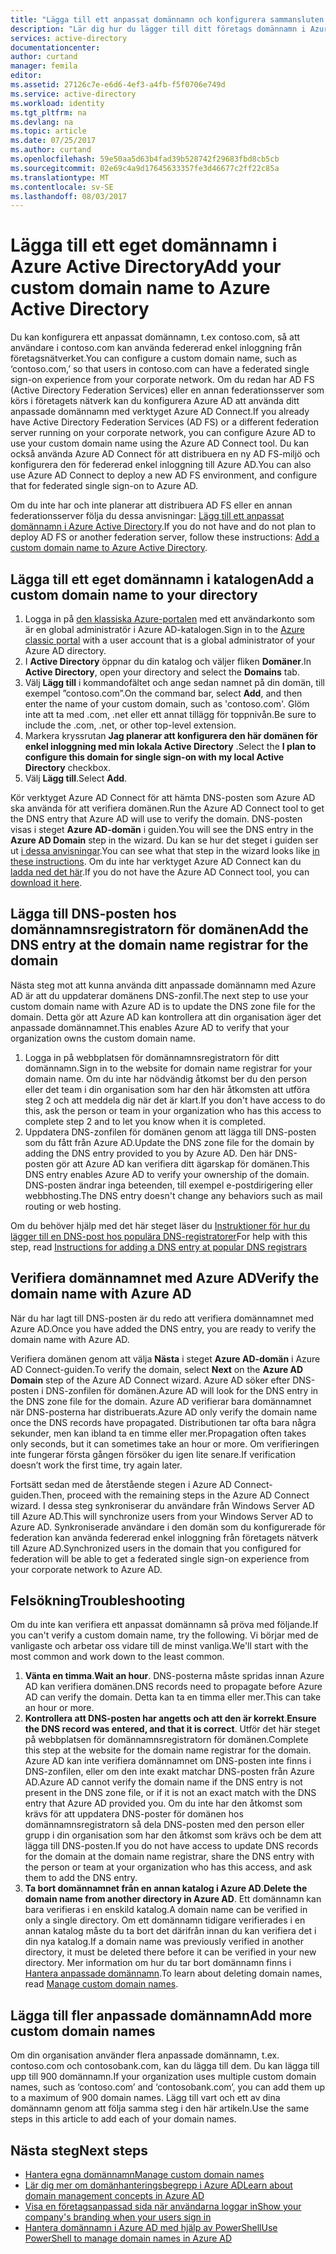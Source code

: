 ```yaml
---
title: "Lägga till ett anpassat domännamn och konfigurera sammansluten inloggning i Azure Active Directory | Microsoft Docs"
description: "Lär dig hur du lägger till ditt företags domännamn i Azure Active Directory för att konfigurera sammansluten inloggning mellan Azure Active Directory och din lokala federationslösning"
services: active-directory
documentationcenter: 
author: curtand
manager: femila
editor: 
ms.assetid: 27126c7e-e6d6-4ef3-a4fb-f5f0706e749d
ms.service: active-directory
ms.workload: identity
ms.tgt_pltfrm: na
ms.devlang: na
ms.topic: article
ms.date: 07/25/2017
ms.author: curtand
ms.openlocfilehash: 59e50aa5d63b4fad39b528742f29683fbd8cb5cb
ms.sourcegitcommit: 02e69c4a9d17645633357fe3d46677c2ff22c85a
ms.translationtype: MT
ms.contentlocale: sv-SE
ms.lasthandoff: 08/03/2017
---
```

# <a name="add-your-custom-domain-name-to-azure-active-directory"></a><span data-ttu-id="fd9cb-103">Lägga till ett eget domännamn i Azure Active Directory</span><span class="sxs-lookup"><span data-stu-id="fd9cb-103">Add your custom domain name to Azure Active Directory</span></span>
<span data-ttu-id="fd9cb-104">Du kan konfigurera ett anpassat domännamn, t.ex contoso.com, så att användare i contoso.com kan använda federerad enkel inloggning från företagsnätverket.</span><span class="sxs-lookup"><span data-stu-id="fd9cb-104">You can configure a custom domain name, such as ‘contoso.com,’ so that users in contoso.com can have a federated single sign-on experience from your corporate network.</span></span> <span data-ttu-id="fd9cb-105">Om du redan har AD FS (Active Directory Federation Services) eller en annan federationsserver som körs i företagets nätverk kan du konfigurera Azure AD att använda ditt anpassade domännamn med verktyget Azure AD Connect.</span><span class="sxs-lookup"><span data-stu-id="fd9cb-105">If you already have Active Directory Federation Services (AD FS) or a different federation server running on your corporate network, you can configure Azure AD to use your custom domain name using the Azure AD Connect tool.</span></span> <span data-ttu-id="fd9cb-106">Du kan också använda Azure AD Connect för att distribuera en ny AD FS-miljö och konfigurera den för federerad enkel inloggning till Azure AD.</span><span class="sxs-lookup"><span data-stu-id="fd9cb-106">You can also use Azure AD Connect to deploy a new AD FS environment, and configure that for federated single sign-on to Azure AD.</span></span>

<span data-ttu-id="fd9cb-107">Om du inte har och inte planerar att distribuera AD FS eller en annan federationsserver följa du dessa anvisningar: [Lägg till ett anpassat domännamn i Azure Active Directory](active-directory-add-domain.md).</span><span class="sxs-lookup"><span data-stu-id="fd9cb-107">If you do not have and do not plan to deploy AD FS or another federation server, follow these instructions: [Add a custom domain name to Azure Active Directory](active-directory-add-domain.md).</span></span>

## <a name="add-a-custom-domain-name-to-your-directory"></a><span data-ttu-id="fd9cb-108">Lägga till ett eget domännamn i katalogen</span><span class="sxs-lookup"><span data-stu-id="fd9cb-108">Add a custom domain name to your directory</span></span>
1. <span data-ttu-id="fd9cb-109">Logga in på [den klassiska Azure-portalen](https://manage.windowsazure.com/) med ett användarkonto som är en global administratör i Azure AD-katalogen.</span><span class="sxs-lookup"><span data-stu-id="fd9cb-109">Sign in to the [Azure classic portal](https://manage.windowsazure.com/) with a user account that is a global administrator of your Azure AD directory.</span></span>
2. <span data-ttu-id="fd9cb-110">I **Active Directory** öppnar du din katalog och väljer fliken **Domäner**.</span><span class="sxs-lookup"><span data-stu-id="fd9cb-110">In **Active Directory**, open your directory and select the **Domains** tab.</span></span>
3. <span data-ttu-id="fd9cb-111">Välj **Lägg till** i kommandofältet och ange sedan namnet på din domän, till exempel ”contoso.com”.</span><span class="sxs-lookup"><span data-stu-id="fd9cb-111">On the command bar, select **Add**, and then enter the name of your custom domain, such as 'contoso.com'.</span></span> <span data-ttu-id="fd9cb-112">Glöm inte att ta med .com, .net eller ett annat tillägg för toppnivån.</span><span class="sxs-lookup"><span data-stu-id="fd9cb-112">Be sure to include the .com, .net, or other top-level extension.</span></span>
4. <span data-ttu-id="fd9cb-113">Markera kryssrutan **Jag planerar att konfigurera den här domänen för enkel inloggning med min lokala Active Directory** .</span><span class="sxs-lookup"><span data-stu-id="fd9cb-113">Select the **I plan to configure this domain for single sign-on with my local Active Directory** checkbox.</span></span>
5. <span data-ttu-id="fd9cb-114">Välj **Lägg till**.</span><span class="sxs-lookup"><span data-stu-id="fd9cb-114">Select **Add**.</span></span>

<span data-ttu-id="fd9cb-115">Kör verktyget Azure AD Connect för att hämta DNS-posten som Azure AD ska använda för att verifiera domänen.</span><span class="sxs-lookup"><span data-stu-id="fd9cb-115">Run the Azure AD Connect tool to get the DNS entry that Azure AD will use to verify the domain.</span></span> <span data-ttu-id="fd9cb-116">DNS-posten visas i steget **Azure AD-domän** i guiden.</span><span class="sxs-lookup"><span data-stu-id="fd9cb-116">You will see the DNS entry in the **Azure AD Domain** step in the wizard.</span></span> <span data-ttu-id="fd9cb-117">Du kan se hur det steget i guiden ser ut [i dessa anvisningar](connect/active-directory-aadconnect-get-started-custom.md#verify-the-azure-ad-domain-selected-for-federation).</span><span class="sxs-lookup"><span data-stu-id="fd9cb-117">You can see what that step in the wizard looks like [in these instructions](connect/active-directory-aadconnect-get-started-custom.md#verify-the-azure-ad-domain-selected-for-federation).</span></span> <span data-ttu-id="fd9cb-118">Om du inte har verktyget Azure AD Connect kan du [ladda ned det här](http://go.microsoft.com/fwlink/?LinkId=615771).</span><span class="sxs-lookup"><span data-stu-id="fd9cb-118">If you do not have the Azure AD Connect tool, you can [download it here](http://go.microsoft.com/fwlink/?LinkId=615771).</span></span>

## <a name="add-the-dns-entry-at-the-domain-name-registrar-for-the-domain"></a><span data-ttu-id="fd9cb-119">Lägga till DNS-posten hos domännamnsregistratorn för domänen</span><span class="sxs-lookup"><span data-stu-id="fd9cb-119">Add the DNS entry at the domain name registrar for the domain</span></span>
<span data-ttu-id="fd9cb-120">Nästa steg mot att kunna använda ditt anpassade domännamn med Azure AD är att du uppdaterar domänens DNS-zonfil.</span><span class="sxs-lookup"><span data-stu-id="fd9cb-120">The next step to use your custom domain name with Azure AD is to update the DNS zone file for the domain.</span></span> <span data-ttu-id="fd9cb-121">Detta gör att Azure AD kan kontrollera att din organisation äger det anpassade domännamnet.</span><span class="sxs-lookup"><span data-stu-id="fd9cb-121">This enables Azure AD to verify that your organization owns the custom domain name.</span></span>

1. <span data-ttu-id="fd9cb-122">Logga in på webbplatsen för domännamnsregistratorn för ditt domännamn.</span><span class="sxs-lookup"><span data-stu-id="fd9cb-122">Sign in to the website for domain name registrar for your domain name.</span></span> <span data-ttu-id="fd9cb-123">Om du inte har nödvändig åtkomst ber du den person eller det team i din organisation som har den här åtkomsten att utföra steg 2 och att meddela dig när det är klart.</span><span class="sxs-lookup"><span data-stu-id="fd9cb-123">If you don't have access to do this, ask the person or team in your organization who has this access to complete step 2 and to let you know when it is completed.</span></span>
2. <span data-ttu-id="fd9cb-124">Uppdatera DNS-zonfilen för domänen genom att lägga till DNS-posten som du fått från Azure AD.</span><span class="sxs-lookup"><span data-stu-id="fd9cb-124">Update the DNS zone file for the domain by adding the DNS entry provided to you by Azure AD.</span></span> <span data-ttu-id="fd9cb-125">Den här DNS-posten gör att Azure AD kan verifiera ditt ägarskap för domänen.</span><span class="sxs-lookup"><span data-stu-id="fd9cb-125">This DNS entry enables Azure AD to verify your ownership of the domain.</span></span> <span data-ttu-id="fd9cb-126">DNS-posten ändrar inga beteenden, till exempel e-postdirigering eller webbhosting.</span><span class="sxs-lookup"><span data-stu-id="fd9cb-126">The DNS entry doesn't change any behaviors such as mail routing or web hosting.</span></span>

<span data-ttu-id="fd9cb-127">Om du behöver hjälp med det här steget läser du [Instruktioner för hur du lägger till en DNS-post hos populära DNS-registratorer](https://support.office.com/article/Create-DNS-records-for-Office-365-when-you-manage-your-DNS-records-b0f3fdca-8a80-4e8e-9ef3-61e8a2a9ab23/)</span><span class="sxs-lookup"><span data-stu-id="fd9cb-127">For help with this step, read [Instructions for adding a DNS entry at popular DNS registrars](https://support.office.com/article/Create-DNS-records-for-Office-365-when-you-manage-your-DNS-records-b0f3fdca-8a80-4e8e-9ef3-61e8a2a9ab23/)</span></span>

## <a name="verify-the-domain-name-with-azure-ad"></a><span data-ttu-id="fd9cb-128">Verifiera domännamnet med Azure AD</span><span class="sxs-lookup"><span data-stu-id="fd9cb-128">Verify the domain name with Azure AD</span></span>
<span data-ttu-id="fd9cb-129">När du har lagt till DNS-posten är du redo att verifiera domännamnet med Azure AD.</span><span class="sxs-lookup"><span data-stu-id="fd9cb-129">Once you have added the DNS entry, you are ready to verify the domain name with Azure AD.</span></span>

<span data-ttu-id="fd9cb-130">Verifiera domänen genom att välja **Nästa** i steget **Azure AD-domän** i Azure AD Connect-guiden.</span><span class="sxs-lookup"><span data-stu-id="fd9cb-130">To verify the domain, select **Next** on the **Azure AD Domain** step of the Azure AD Connect wizard.</span></span> <span data-ttu-id="fd9cb-131">Azure AD söker efter DNS-posten i DNS-zonfilen för domänen.</span><span class="sxs-lookup"><span data-stu-id="fd9cb-131">Azure AD will look for the DNS entry in the DNS zone file for the domain.</span></span> <span data-ttu-id="fd9cb-132">Azure AD verifierar bara domännamnet när DNS-posterna har distribuerats.</span><span class="sxs-lookup"><span data-stu-id="fd9cb-132">Azure AD only verify the domain name once the DNS records have propagated.</span></span> <span data-ttu-id="fd9cb-133">Distributionen tar ofta bara några sekunder, men kan ibland ta en timme eller mer.</span><span class="sxs-lookup"><span data-stu-id="fd9cb-133">Propagation often takes only seconds, but it can sometimes take an hour or more.</span></span> <span data-ttu-id="fd9cb-134">Om verifieringen inte fungerar första gången försöker du igen lite senare.</span><span class="sxs-lookup"><span data-stu-id="fd9cb-134">If verification doesn’t work the first time, try again later.</span></span>

<span data-ttu-id="fd9cb-135">Fortsätt sedan med de återstående stegen i Azure AD Connect-guiden.</span><span class="sxs-lookup"><span data-stu-id="fd9cb-135">Then, proceed with the remaining steps in the Azure AD Connect wizard.</span></span> <span data-ttu-id="fd9cb-136">I dessa steg synkroniserar du användare från Windows Server AD till Azure AD.</span><span class="sxs-lookup"><span data-stu-id="fd9cb-136">This will synchronize users from your Windows Server AD to Azure AD.</span></span> <span data-ttu-id="fd9cb-137">Synkroniserade användare i den domän som du konfigurerade för federation kan använda federerad enkel inloggning från företagets nätverk till Azure AD.</span><span class="sxs-lookup"><span data-stu-id="fd9cb-137">Synchronized users in the domain that you configured for federation will be able to get a federated single sign-on experience from your corporate network to Azure AD.</span></span>

## <a name="troubleshooting"></a><span data-ttu-id="fd9cb-138">Felsökning</span><span class="sxs-lookup"><span data-stu-id="fd9cb-138">Troubleshooting</span></span>
<span data-ttu-id="fd9cb-139">Om du inte kan verifiera ett anpassat domännamn så pröva med följande.</span><span class="sxs-lookup"><span data-stu-id="fd9cb-139">If you can't verify a custom domain name, try the following.</span></span> <span data-ttu-id="fd9cb-140">Vi börjar med de vanligaste och arbetar oss vidare till de minst vanliga.</span><span class="sxs-lookup"><span data-stu-id="fd9cb-140">We'll start with the most common and work down to the least common.</span></span>

1. <span data-ttu-id="fd9cb-141">**Vänta en timma**.</span><span class="sxs-lookup"><span data-stu-id="fd9cb-141">**Wait an hour**.</span></span> <span data-ttu-id="fd9cb-142">DNS-posterna måste spridas innan Azure AD kan verifiera domänen.</span><span class="sxs-lookup"><span data-stu-id="fd9cb-142">DNS records need to propagate before Azure AD can verify the domain.</span></span> <span data-ttu-id="fd9cb-143">Detta kan ta en timma eller mer.</span><span class="sxs-lookup"><span data-stu-id="fd9cb-143">This can take an hour or more.</span></span>
2. <span data-ttu-id="fd9cb-144">**Kontrollera att DNS-posten har angetts och att den är korrekt**.</span><span class="sxs-lookup"><span data-stu-id="fd9cb-144">**Ensure the DNS record was entered, and that it is correct**.</span></span> <span data-ttu-id="fd9cb-145">Utför det här steget på webbplatsen för domännamnsregistratorn för domänen.</span><span class="sxs-lookup"><span data-stu-id="fd9cb-145">Complete this step at the website for the domain name registrar for the domain.</span></span> <span data-ttu-id="fd9cb-146">Azure AD kan inte verifiera domännamnet om DNS-posten inte finns i DNS-zonfilen, eller om den inte exakt matchar DNS-posten från Azure AD.</span><span class="sxs-lookup"><span data-stu-id="fd9cb-146">Azure AD cannot verify the domain name if the DNS entry is not present in the DNS zone file, or if it is not an exact match with the DNS entry that Azure AD provided you.</span></span> <span data-ttu-id="fd9cb-147">Om du inte har den åtkomst som krävs för att uppdatera DNS-poster för domänen hos domännamnsregistratorn så dela DNS-posten med den person eller grupp i din organisation som har den åtkomst som krävs och be dem att lägga till DNS-posten.</span><span class="sxs-lookup"><span data-stu-id="fd9cb-147">If you do not have access to update DNS records for the domain at the domain name registrar, share the DNS entry with the person or team at your organization who has this access, and ask them to add the DNS entry.</span></span>
3. <span data-ttu-id="fd9cb-148">**Ta bort domännamnet från en annan katalog i Azure AD**.</span><span class="sxs-lookup"><span data-stu-id="fd9cb-148">**Delete the domain name from another directory in Azure AD**.</span></span> <span data-ttu-id="fd9cb-149">Ett domännamn kan bara verifieras i en enskild katalog.</span><span class="sxs-lookup"><span data-stu-id="fd9cb-149">A domain name can be verified in only a single directory.</span></span> <span data-ttu-id="fd9cb-150">Om ett domännamn tidigare verifierades i en annan katalog måste du ta bort det därifrån innan du kan verifiera det i din nya katalog.</span><span class="sxs-lookup"><span data-stu-id="fd9cb-150">If a domain name was previously verified in another directory, it must be deleted there before it can be verified in your new directory.</span></span> <span data-ttu-id="fd9cb-151">Mer information om hur du tar bort domännamn finns i [Hantera anpassade domännamn](active-directory-add-manage-domain-names.md).</span><span class="sxs-lookup"><span data-stu-id="fd9cb-151">To learn about deleting domain names, read [Manage custom domain names](active-directory-add-manage-domain-names.md).</span></span>

## <a name="add-more-custom-domain-names"></a><span data-ttu-id="fd9cb-152">Lägga till fler anpassade domännamn</span><span class="sxs-lookup"><span data-stu-id="fd9cb-152">Add more custom domain names</span></span>
<span data-ttu-id="fd9cb-153">Om din organisation använder flera anpassade domännamn, t.ex. contoso.com och contosobank.com, kan du lägga till dem. Du kan lägga till upp till 900 domännamn.</span><span class="sxs-lookup"><span data-stu-id="fd9cb-153">If your organization uses multiple custom domain names, such as ‘contoso.com’ and ‘contosobank.com’, you can add them up to a maximum of 900 domain names.</span></span> <span data-ttu-id="fd9cb-154">Lägg till vart och ett av dina domännamn genom att följa samma steg i den här artikeln.</span><span class="sxs-lookup"><span data-stu-id="fd9cb-154">Use the same steps in this article to add each of your domain names.</span></span>

## <a name="next-steps"></a><span data-ttu-id="fd9cb-155">Nästa steg</span><span class="sxs-lookup"><span data-stu-id="fd9cb-155">Next steps</span></span>
* [<span data-ttu-id="fd9cb-156">Hantera egna domännamn</span><span class="sxs-lookup"><span data-stu-id="fd9cb-156">Manage custom domain names</span></span>](active-directory-add-manage-domain-names.md)
* [<span data-ttu-id="fd9cb-157">Lär dig mer om domänhanteringsbegrepp i Azure AD</span><span class="sxs-lookup"><span data-stu-id="fd9cb-157">Learn about domain management concepts in Azure AD</span></span>](active-directory-add-domain-concepts.md)
* [<span data-ttu-id="fd9cb-158">Visa en företagsanpassad sida när användarna loggar in</span><span class="sxs-lookup"><span data-stu-id="fd9cb-158">Show your company's branding when your users sign in</span></span>](active-directory-add-company-branding.md)
* [<span data-ttu-id="fd9cb-159">Hantera domännamn i Azure AD med hjälp av PowerShell</span><span class="sxs-lookup"><span data-stu-id="fd9cb-159">Use PowerShell to manage domain names in Azure AD</span></span>](https://msdn.microsoft.com/library/azure/e1ef403f-3347-4409-8f46-d72dafa116e0#BKMK_ManageDomains)

